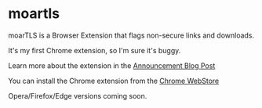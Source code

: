 # moartls
moarTLS is a Browser Extension that flags non-secure links and downloads. 

It's my first Chrome extension, so I'm sure it's buggy.

Learn more about the extension in the [Announcement Blog Post](https://textplain.wordpress.com/2016/03/17/seek-and-destroy-non-secure-references-using-the-moartls-analyzer/)

You can install the Chrome extension from the [Chrome WebStore](https://chrome.google.com/webstore/detail/moartls-analyzer/ldfbacdbackkjhclmhnjabngnppnkagh)

Opera/Firefox/Edge versions coming soon.

